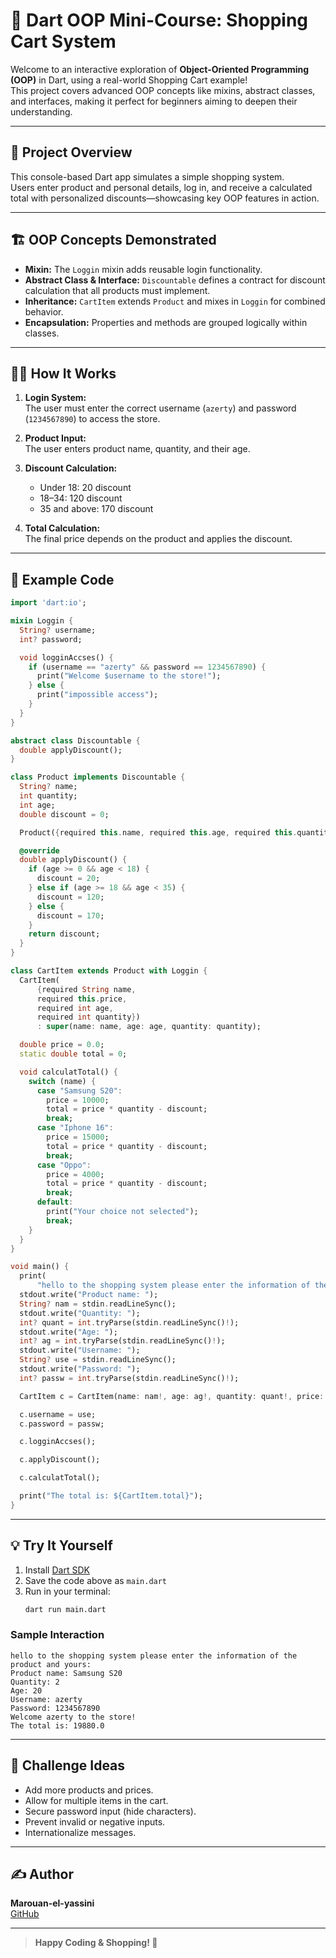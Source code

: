# 🛒 Dart OOP Mini-Course: Shopping Cart System

Welcome to an interactive exploration of **Object-Oriented Programming (OOP)** in Dart, using a real-world Shopping Cart example!  
This project covers advanced OOP concepts like mixins, abstract classes, and interfaces, making it perfect for beginners aiming to deepen their understanding.

---

## 🚀 Project Overview

This console-based Dart app simulates a simple shopping system.  
Users enter product and personal details, log in, and receive a calculated total with personalized discounts—showcasing key OOP features in action.

---

## 🏗️ OOP Concepts Demonstrated

- **Mixin:** The `Loggin` mixin adds reusable login functionality.
- **Abstract Class & Interface:** `Discountable` defines a contract for discount calculation that all products must implement.
- **Inheritance:** `CartItem` extends `Product` and mixes in `Loggin` for combined behavior.
- **Encapsulation:** Properties and methods are grouped logically within classes.

---

## 👨‍💻 How It Works

1. **Login System:**  
   The user must enter the correct username (`azerty`) and password (`1234567890`) to access the store.

2. **Product Input:**  
   The user enters product name, quantity, and their age.

3. **Discount Calculation:**  
   - Under 18: 20 discount
   - 18–34: 120 discount
   - 35 and above: 170 discount

4. **Total Calculation:**  
   The final price depends on the product and applies the discount.

---

## 🧩 Example Code

```dart
import 'dart:io';

mixin Loggin {
  String? username;
  int? password;

  void logginAccses() {
    if (username == "azerty" && password == 1234567890) {
      print("Welcome $username to the store!");
    } else {
      print("impossible access");
    }
  }
}

abstract class Discountable {
  double applyDiscount();
}

class Product implements Discountable {
  String? name;
  int quantity;
  int age;
  double discount = 0;

  Product({required this.name, required this.age, required this.quantity});

  @override
  double applyDiscount() {
    if (age >= 0 && age < 18) {
      discount = 20;
    } else if (age >= 18 && age < 35) {
      discount = 120;
    } else {
      discount = 170;
    }
    return discount;
  }
}

class CartItem extends Product with Loggin {
  CartItem(
      {required String name,
      required this.price,
      required int age,
      required int quantity})
      : super(name: name, age: age, quantity: quantity);

  double price = 0.0;
  static double total = 0;

  void calculatTotal() {
    switch (name) {
      case "Samsung S20":
        price = 10000;
        total = price * quantity - discount;
        break;
      case "Iphone 16":
        price = 15000;
        total = price * quantity - discount;
        break;
      case "Oppo":
        price = 4000;
        total = price * quantity - discount;
        break;
      default:
        print("Your choice not selected");
        break;
    }
  }
}

void main() {
  print(
      "hello to the shopping system please enter the information of the product and yours: ");
  stdout.write("Product name: ");
  String? nam = stdin.readLineSync();
  stdout.write("Quantity: ");
  int? quant = int.tryParse(stdin.readLineSync()!);
  stdout.write("Age: ");
  int? ag = int.tryParse(stdin.readLineSync()!);
  stdout.write("Username: ");
  String? use = stdin.readLineSync();
  stdout.write("Password: ");
  int? passw = int.tryParse(stdin.readLineSync()!);

  CartItem c = CartItem(name: nam!, age: ag!, quantity: quant!, price: 0.0);

  c.username = use;
  c.password = passw;

  c.logginAccses();

  c.applyDiscount();

  c.calculatTotal();

  print("The total is: ${CartItem.total}");
}
```

---

## 💡 Try It Yourself

1. Install [Dart SDK](https://dart.dev/get-dart)
2. Save the code above as `main.dart`
3. Run in your terminal:
   ```sh
   dart run main.dart
   ```

### Sample Interaction

```
hello to the shopping system please enter the information of the product and yours: 
Product name: Samsung S20
Quantity: 2
Age: 20
Username: azerty
Password: 1234567890
Welcome azerty to the store!
The total is: 19880.0
```

---

## 📝 Challenge Ideas

- Add more products and prices.
- Allow for multiple items in the cart.
- Secure password input (hide characters).
- Prevent invalid or negative inputs.
- Internationalize messages.

---

## ✍️ Author

**Marouan-el-yassini**  
[GitHub](https://github.com/Marouan-el-yassini)

---

> **Happy Coding & Shopping! 🛒**